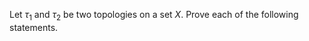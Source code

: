 Let $`\tau_1`$ and $`\tau_2`$ be two topologies on a set $`X`$. Prove each of the following statements.